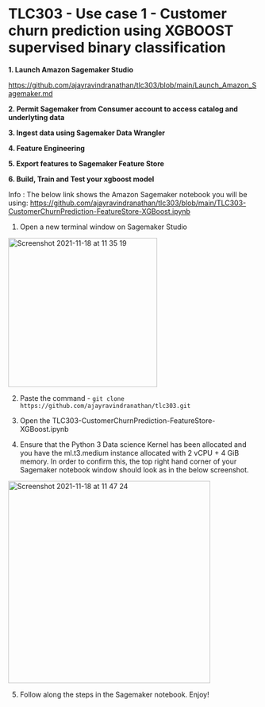 # TLC303 - Use case 1 - Customer churn prediction using XGBOOST supervised binary classification

**1. Launch Amazon Sagemaker Studio**

https://github.com/ajayravindranathan/tlc303/blob/main/Launch_Amazon_Sagemaker.md

**2. Permit Sagemaker from Consumer account to access catalog and underlyting data**

**3. Ingest data using Sagemaker Data Wrangler**

**4. Feature Engineering**

**5. Export features to Sagemaker Feature Store**

**6. Build, Train and Test your xgboost model**

Info : The below link shows the Amazon Sagemaker notebook you will be using:
https://github.com/ajayravindranathan/tlc303/blob/main/TLC303-CustomerChurnPrediction-FeatureStore-XGBoost.ipynb

1. Open a new terminal window on Sagemaker Studio

<img width="300" alt="Screenshot 2021-11-18 at 11 35 19" src="https://user-images.githubusercontent.com/81493814/142408102-6aa35aee-6f9d-4a2c-959f-ada090377fa9.png">

2. Paste the command  - `git clone https://github.com/ajayravindranathan/tlc303.git`

3. Open the TLC303-CustomerChurnPrediction-FeatureStore-XGBoost.ipynb

4. Ensure that the Python 3 Data science Kernel has been allocated and you have the ml.t3.medium instance allocated with 2 vCPU + 4 GiB memory. In order to confirm this, the top right hand corner of your Sagemaker notebook window should look as in the below screenshot.

<img width="407" alt="Screenshot 2021-11-18 at 11 47 24" src="https://user-images.githubusercontent.com/81493814/142409787-e9e31b09-1d9b-4e8b-863c-fd857ce79a5f.png">

5. Follow along the steps in the Sagemaker notebook. Enjoy!
